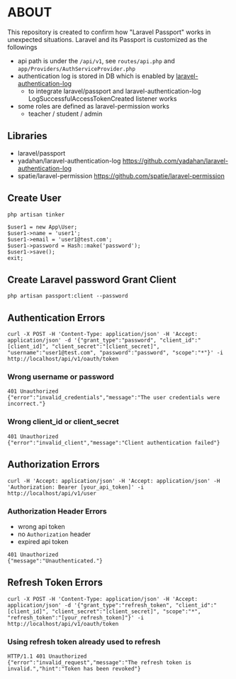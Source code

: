# ABOUT 

This repository is created to confirm how "Laravel Passport" works in unexpected situations.
Laravel and its Passport is customized as the followings

* api path is under the `/api/v1`, see `routes/api.php` and `app/Providers/AuthServiceProvider.php`
* authentication log is stored in DB which is enabled by [laravel-authentication-log](https://github.com/yadahan/laravel-authentication-log)
    * to integrate laravel/passport and laravel-authentication-log LogSuccessfulAccessTokenCreated listener works
* some roles are defined as laravel-permission works
    * teacher / student / admin
    
## Libraries

* laravel/passport
* yadahan/laravel-authentication-log https://github.com/yadahan/laravel-authentication-log
* spatie/laravel-permission https://github.com/spatie/laravel-permission

## Create User

```
php artisan tinker
```

```
$user1 = new App\User;
$user1->name = 'user1';
$user1->email = 'user1@test.com';
$user1->password = Hash::make('password');
$user1->save();
exit;
```

## Create Laravel password Grant Client

```
php artisan passport:client --password
```

## Authentication Errors

```
curl -X POST -H 'Content-Type: application/json' -H 'Accept: application/json' -d '{"grant_type":"password", "client_id":"[client_id]", "client_secret":"[client_secret]", "username":"user1@test.com", "password":"password", "scope":"*"}' -i http://localhost/api/v1/oauth/token
```

### Wrong username or password

```
401 Unauthorized
{"error":"invalid_credentials","message":"The user credentials were incorrect."}
```

### Wrong client_id or client_secret

```
401 Unauthorized
{"error":"invalid_client","message":"Client authentication failed"}
```

## Authorization Errors

```
curl -H 'Accept: application/json' -H 'Accept: application/json' -H 'Authorization: Bearer [your_api_token]' -i http://localhost/api/v1/user
```

### Authorization Header Errors

* wrong api token
* no `Authorization` header
* expired api token

```
401 Unauthorized 
{"message":"Unauthenticated."}
```

## Refresh Token Errors

```
curl -X POST -H 'Content-Type: application/json' -H 'Accept: application/json' -d '{"grant_type":"refresh_token", "client_id":"[client_id]", "client_secret":"[client_secret]", "scope":"*", "refresh_token":"[your_refresh_token]"}' -i http://localhost/api/v1/oauth/token
```


### Using refresh token already used to refresh

```
HTTP/1.1 401 Unauthorized
{"error":"invalid_request","message":"The refresh token is invalid.","hint":"Token has been revoked"}
```
